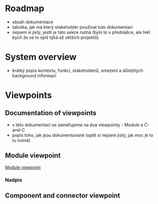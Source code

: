 # Roadmap #
- obsah dokumentace
- tabulka, jak má který stakeholder používat tuto dokumentaci
- nejsem si jistý, jestli je tato sekce nutná (bylo to v přednášce, ale řekl bych že se to spíš týká až větších projektů)

# System overview #
- krátký popis kontextu, funkcí, stakeholderů, omezení a důležitých background informací

# Viewpoints #
## Documentation of viewpoints ##
- v této dokumentaci se zaměřujeme na dva viewpointy - Module a C-and-C
- popis toho, jak jsou dokumentované (opět si nejsem jistý, jak moc je to tu nutné)

## Module viewpoint ##
[Module viewpoint](viewpoints/moduleViewpoint.md)

### Nadpis ###

## Component and connector viewpoint ##